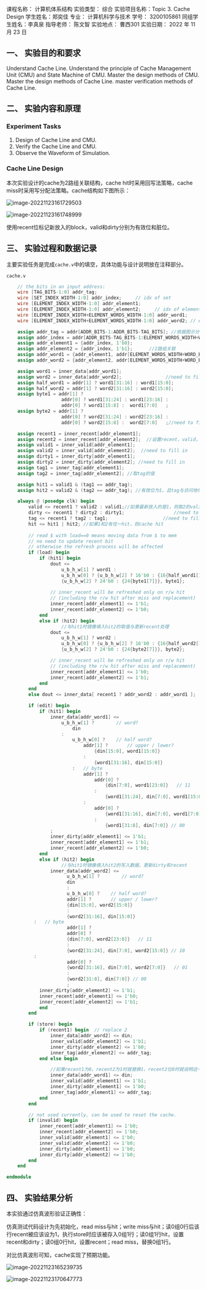 课程名称： 计算机体系结构 实验类型： 综合
实验项目名称：Topic 3. Cache Design
学生姓名：郑奕佳 专业： 计算机科学与技术 学号： 3200105861
同组学生姓名：李真泉 指导老师： 陈文智
实验地点： 曹西301 实验日期： 2022 年 11 月 23 日

## 一、 实验目的和要求

Understand Cache Line.
Understand the principle of Cache Management Unit (CMU) and State Machine of CMU.
Master the design methods of CMU.
Master the design methods of Cache Line.
master verification methods of Cache Line.

## 二、 实验内容和原理

### Experiment Tasks

1. Design of Cache Line and CMU.
2. Verify the Cache Line and CMU.
3. Observe the Waveform of Simulation.

### Cache Line Design

本次实验设计的cache为2路组关联结构，cache hit时采用回写法策略，cache miss时采用写分配法策略。cache结构如下图所示：

![image-20221123161729503](D:\桌面\体系结构\实验\report3\asserts\image-20221123161729503.png)

![image-20221123161748999](D:\桌面\体系结构\实验\report3\asserts\image-20221123161748999.png)

使用recent位标记新放入的block，valid和dirty分别为有效位和脏位。

## 三、 实验过程和数据记录

主要实验任务是完成`cache.v`中的填空，具体功能与设计说明放在注释部分。

`cache.v`

```verilog
    // the bits in an input address:
    wire [TAG_BITS-1:0] addr_tag;
    wire [SET_INDEX_WIDTH-1:0] addr_index;     // idx of set
    wire [ELEMENT_INDEX_WIDTH-1:0] addr_element1; 
    wire [ELEMENT_INDEX_WIDTH-1:0] addr_element2;     // idx of element
    wire [ELEMENT_INDEX_WIDTH+ELEMENT_WORDS_WIDTH-1:0] addr_word1;
    wire [ELEMENT_INDEX_WIDTH+ELEMENT_WORDS_WIDTH-1:0] addr_word2; // element index + word index

	assign addr_tag = addr[ADDR_BITS-1:ADDR_BITS-TAG_BITS]; //依据图示分配tag位宽
	assign addr_index = addr[ADDR_BITS-TAG_BITS-1:ELEMENT_WORDS_WIDTH+WORD_BYTES_WIDTH];////依据图示分配index位宽
    assign addr_element1 = {addr_index, 1'b0};
	assign addr_element2 = {addr_index, 1'b1};      //2路组关联
    assign addr_word1 = {addr_element1, addr[ELEMENT_WORDS_WIDTH+WORD_BYTES_WIDTH-1:WORD_BYTES_WIDTH]};
    assign addr_word2 = {addr_element2, addr[ELEMENT_WORDS_WIDTH+WORD_BYTES_WIDTH-1:WORD_BYTES_WIDTH]};           //need to fill in

    assign word1 = inner_data[addr_word1];
    assign word2 = inner_data[addr_word2];                //need to fill in
    assign half_word1 = addr[1] ? word1[31:16] : word1[15:0];
    assign half_word2 = addr[1] ? word2[31:16] : word2[15:0];           //need to fill in
    assign byte1 = addr[1] ?
                    addr[0] ? word1[31:24] : word1[23:16] :
                    addr[0] ? word1[15:8] :  word1[7:0]   ;
    assign byte2 = addr[1] ?
                    addr[0] ? word2[31:24] : word2[23:16] :
                    addr[0] ? word2[15:8] :  word2[7:0]   ;//need to fill in

    assign recent1 = inner_recent[addr_element1];
	assign recent2 = inner_recent[addr_element2];  //设置recent，valid，dirty位
    assign valid1 = inner_valid[addr_element1];
    assign valid2 = inner_valid[addr_element2];  //need to fill in
    assign dirty1 = inner_dirty[addr_element1];
    assign dirty2 = inner_dirty[addr_element2]; //need to fill in
    assign tag1 = inner_tag[addr_element1];
	assign tag2 = inner_tag[addr_element2]; //取tag的值

    assign hit1 = valid1 & (tag1 == addr_tag);
	assign hit2 = valid2 & (tag2 == addr_tag); //有效位为1，且tag与访问地址tag相同，则命中

    always @ (posedge clk) begin
        valid <= recent1 ? valid2 : valid1;//如果最新放入的是1，则取2的valid，dirty，tag，准备替换2
        dirty <= recent1 ? dirty2 : dirty1;                  //need to fill in
        tag <= recent1 ? tag2 : tag1;                    //need to fill in
        hit <= hit1 | hit2; //如果1和2有任一hit，则cache hit
        
        // read $ with load==0 means moving data from $ to mem
        // no need to update recent bit
        // otherwise the refresh process will be affected
        if (load) begin
            if (hit1) begin
                dout <=
                    u_b_h_w[1] ? word1 :
                    u_b_h_w[0] ? {u_b_h_w[2] ? 16'b0 : {16{half_word1[15]}}, half_word1} :
                    {u_b_h_w[2] ? 24'b0 : {24{byte1[7]}}, byte1};
                
                // inner_recent will be refreshed only on r/w hit
                // (including the r/w hit after miss and replacement)
                inner_recent[addr_element1] <= 1'b1;
                inner_recent[addr_element2] <= 1'b0;
            end
            else if (hit2) begin
                    //与hit1时镜像填入hit2的取值与更新recent处理
                dout <=
                    u_b_h_w[1] ? word2 :
                    u_b_h_w[0] ? {u_b_h_w[2] ? 16'b0 : {16{half_word2[15]}}, half_word2} :
                    {u_b_h_w[2] ? 24'b0 : {24{byte2[7]}}, byte2};

                // inner_recent will be refreshed only on r/w hit
                // (including the r/w hit after miss and replacement)
                inner_recent[addr_element1] <= 1'b0;
                inner_recent[addr_element2] <= 1'b1;
            end
        end
        else dout <= inner_data[ recent1 ? addr_word2 : addr_word1 ];

        if (edit) begin
            if (hit1) begin
                inner_data[addr_word1] <= 
                    u_b_h_w[1] ?        // word?
                        din
                    :
                        u_b_h_w[0] ?    // half word?
                            addr[1] ?       // upper / lower?
                                {din[15:0], word1[15:0]} 
                            :
                                {word1[31:16], din[15:0]} 
                        :   // byte
                            addr[1] ?
                                addr[0] ?
                                    {din[7:0], word1[23:0]}   // 11
                                :
                                    {word1[31:24], din[7:0], word1[15:0]} // 10
                            :
                                addr[0] ?
                                    {word1[31:16], din[7:0], word1[7:0]}   // 01
                                :
                                    {word1[31:8], din[7:0]} // 00
                ;
                inner_dirty[addr_element1] <= 1'b1;
                inner_recent[addr_element1] <= 1'b1;
                inner_recent[addr_element2] <= 1'b0;
            end
            else if (hit2) begin
                    //与hit1时镜像填入hit2的写入数据，更新dirty和recent
                inner_data[addr_word2] <=
                      u_b_h_w[1] ?        // word?
                      din
                      :
                      u_b_h_w[0] ?    // half word?
                      addr[1] ?       // upper / lower?
                      {din[15:0], word2[15:0]}
                      :
                      {word2[31:16], din[15:0]}
          :   // byte
                      addr[1] ?
                      addr[0] ?
                      {din[7:0], word2[23:0]}   // 11
                      :
                      {word2[31:24], din[7:0], word2[15:0]} // 10
          :
                      addr[0] ?
                      {word2[31:16], din[7:0], word2[7:0]}   // 01
                      :
                      {word2[31:8], din[7:0]} // 00
                      ;
            inner_dirty[addr_element2] <= 1'b1;
            inner_recent[addr_element1] <= 1'b0;
            inner_recent[addr_element2] <= 1'b1;
            end
        end

        if (store) begin
            if (recent1) begin  // replace 2
                inner_data[addr_word2] <= din;
                inner_valid[addr_element2] <= 1'b1;
                inner_dirty[addr_element2] <= 1'b0;
                inner_tag[addr_element2] <= addr_tag;
            end else begin

                //如果recent1为0，recent2为1时就替换1，recent2位0时就说明这一组都未填入数据，直接放入1即可
                inner_data[addr_word1] <= din;
                inner_valid[addr_element1] <= 1'b1;
                inner_dirty[addr_element1] <= 1'b0;
                inner_tag[addr_element1] <= addr_tag;
            end
        end

        // not used currently, can be used to reset the cache.
        if (invalid) begin
            inner_recent[addr_element1] <= 1'b0;
            inner_recent[addr_element2] <= 1'b0;
            inner_valid[addr_element1] <= 1'b0;
            inner_valid[addr_element2] <= 1'b0;
            inner_dirty[addr_element1] <= 1'b0;
            inner_dirty[addr_element2] <= 1'b0;
        end
    end

endmodule
```

## 四、 实验结果分析

本实验通过仿真波形验证正确性：

仿真测试代码设计为先初始化，read miss与hit；write miss与hit；读0组0行后该行recent被应该设为1，执行store时应该被存入0组1行；读0组1行hit，设置recent和dirty；读0组0行hit，设置recent；read miss，替换0组1行。

对比仿真波形可知，cache实现了预期功能。

![image-20221123165239735](D:\桌面\体系结构\实验\report3\asserts\image-20221123165239735.png)

![image-20221123170647773](D:\桌面\体系结构\实验\report3\asserts\image-20221123170647773.png)

